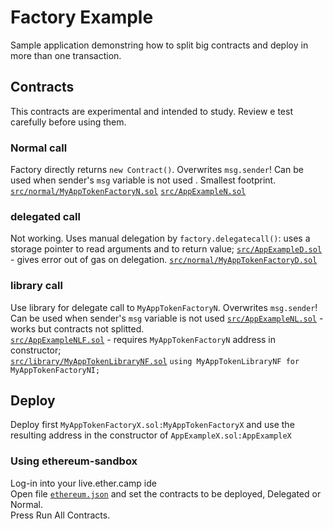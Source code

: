 # Factory Example
Sample application demonstring how to split big contracts and deploy in more than one transaction.  

## Contracts  
This contracts are experimental and intended to study. Review e test carefully before using them.  
  
### Normal call   
Factory directly returns `new Contract()`. Overwrites `msg.sender`! Can be used when sender's `msg` variable is not used . Smallest footprint.
[`src/normal/MyAppTokenFactoryN.sol`](https://github.com/ethereans/factory-example/blob/master/contracts/src/normal/MyAppTokenFactoryN.sol)
[`src/AppExampleN.sol`](https://github.com/ethereans/factory-example/blob/master/contracts/src/AppExampleN.sol#L22)

### delegated call    
Not working. Uses manual delegation by `factory.delegatecall()`: uses a storage pointer to read arguments and to return value;
[`src/AppExampleD.sol`](https://github.com/ethereans/factory-example/blob/master/contracts/src/AppExampleD.sol#L27) - gives error out of gas on delegation.
[`src/normal/MyAppTokenFactoryD.sol`](https://github.com/ethereans/factory-example/blob/master/contracts/src/delegated/MyAppTokenFactoryD.sol) 

### library call      
Use library for delegate call to `MyAppTokenFactoryN`. Overwrites `msg.sender`! Can be used when sender's `msg` variable is not used
[`src/AppExampleNL.sol`](https://github.com/ethereans/factory-example/blob/master/contracts/src/AppExampleNL.sol) - works but contracts not splitted.   
[`src/AppExampleNLF.sol`](https://github.com/ethereans/factory-example/blob/master/contracts/src/AppExampleNLF.sol) - requires `MyAppTokenFactoryN` address in constructor;   
[`src/library/MyAppTokenLibraryNF.sol`](https://github.com/ethereans/factory-example/blob/master/contracts/src/library/MyAppTokenLibraryNF.sol) `using MyAppTokenLibraryNF for MyAppTokenFactoryNI;`  
     
## Deploy   
Deploy first `MyAppTokenFactoryX.sol:MyAppTokenFactoryX` and use the resulting address in the constructor of `AppExampleX.sol:AppExampleX`
  
### Using ethereum-sandbox 
Log-in into your live.ether.camp ide  
Open file [`ethereum.json`](https://github.com/ethereans/factory-example/blob/master/ethereum.json) and set the contracts to be deployed, Delegated or Normal.  
Press Run All Contracts.    
